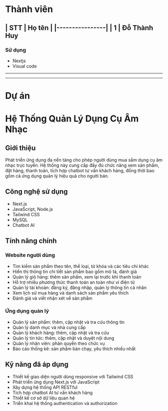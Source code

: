 # Thành viên

| STT | Họ tên   |
|----------------|
|  1  |  Đỗ Thành Huy 
-----------------------------------------------
### Sử dụng 
 - Nextjs
 - Visual code
-----------------------------------------------

-----------------------------------------------
# Dự án

# Hệ Thống Quản Lý Dụng Cụ Âm Nhạc
## Giới thiệu
Phát triển ứng dụng đa nền tảng cho phép người dùng mua sắm dụng cụ âm nhạc trực tuyến. Hệ thống này cung cấp đầy đủ chức năng xem sản phẩm, đặt hàng, thanh toán, tích hợp chatbot tư vấn khách hàng, đồng thời bao gồm cả ứng dụng quản lý hiệu quả cho người bán.
## Công nghệ sử dụng
- Next.js
- JavaScript, Node.js
- Tailwind CSS
- MySQL
- Chatbot AI
## Tính năng chính
### Website người dùng
- Tìm kiếm sản phẩm theo tên, thể loại, từ khóa và các tiêu chí khác
- Hiển thị thông tin chi tiết sản phẩm bao gồm mô tả, đánh giá
- Quản lý giỏ hàng: thêm sản phẩm, xem lại trước khi thanh toán
- Hỗ trợ nhiều phương thức thanh toán an toàn như ví điện tử
- Quản lý tài khoản: đăng ký, đăng nhập, quản lý thông tin cá nhân
- Xem lịch sử mua hàng và danh sách sản phẩm yêu thích
- Đánh giá và viết nhận xét về sản phẩm
### Ứng dụng quản lý
- Quản lý sản phẩm: thêm, cập nhật và tra cứu thông tin
- Quản lý danh mục và nhà cung cấp
- Quản lý khách hàng: thêm, cập nhật và tra cứu
- Quản lý tin tức: thêm, cập nhật và duyệt nội dung
- Quản lý nhân viên: phân quyền theo chức vụ
- Báo cáo thống kê: sản phẩm bán chạy, yêu thích nhiều nhất
## Kỹ năng đã áp dụng
- Thiết kế giao diện người dùng responsive với Tailwind CSS
- Phát triển ứng dụng Next.js với JavaScript
- Xây dựng hệ thống API RESTful
- Tích hợp chatbot AI tư vấn khách hàng
- Thiết kế cơ sở dữ liệu quan hệ
- Triển khai hệ thống authentication và authorization
